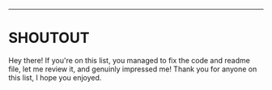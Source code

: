 ---------------------

# SHOUTOUT

Hey there! If you're on this list, you managed to fix the code and readme file, let me review it, and genuinly impressed me!
Thank you for anyone on this list, I hope you enjoyed.
